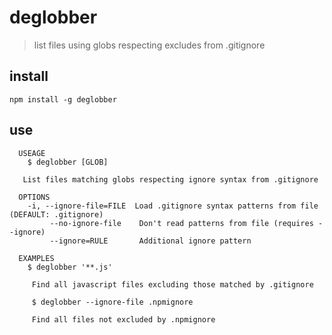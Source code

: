 # deglobber
> list files using globs respecting excludes from .gitignore

## install
```
npm install -g deglobber
```

## use
```
  USEAGE
    $ deglobber [GLOB]

   List files matching globs respecting ignore syntax from .gitignore

  OPTIONS
    -i, --ignore-file=FILE  Load .gitignore syntax patterns from file (DEFAULT: .gitignore)
         --no-ignore-file    Don't read patterns from file (requires --ignore)
         --ignore=RULE       Additional ignore pattern

  EXAMPLES
    $ deglobber '**.js'

     Find all javascript files excluding those matched by .gitignore

     $ deglobber --ignore-file .npmignore

     Find all files not excluded by .npmignore
```
